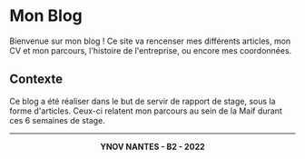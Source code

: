 # Mon Blog

Bienvenue sur mon blog ! Ce site va rencenser mes différents articles, mon CV et mon parcours, l'histoire de l'entreprise, ou encore mes coordonnées. 

## Contexte

Ce blog a été réaliser dans le but de servir de rapport de stage, sous la forme d'articles. Ceux-ci relatent mon parcours au sein de la Maif durant ces 6 semaines de stage. 

---
<p align="center">
    <strong> YNOV NANTES - B2 - 2022</strong>
</p>

